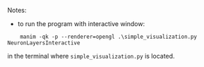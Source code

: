 Notes:
- to run the program with interactive window:
```
    manim -qk -p --renderer=opengl .\simple_visualization.py NeuronLayersInteractive 
```
in the terminal where `simple_visualization.py` is located.